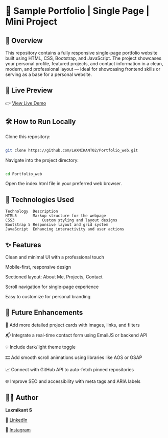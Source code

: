 # 🎨 Sample Portfolio | Single Page | Mini Project
## 📌 Overview
This repository contains a fully responsive single-page portfolio website built using HTML, CSS, Bootstrap, and JavaScript. The project showcases your personal profile, featured projects, and contact information in a clean, modern, and professional layout — ideal for showcasing frontend skills or serving as a base for a personal website.

## 🚀 Live Preview
👉 [View Live Demo](https://laxmikant02.github.io/Portfolio_web)

## 🛠️ How to Run Locally
Clone this repository:

```bash

git clone https://github.com/LAXMIKANT02/Portfolio_web.git
```
Navigate into the project directory:

```bash

cd Portfolio_web
```
Open the index.html file in your preferred web browser.

## 🧰 Technologies Used
```
Technology	Description
HTML5    	Markup structure for the webpage
CSS3	        Custom styling and layout designs
Bootstrap 5	Responsive layout and grid system
JavaScript	Enhancing interactivity and user actions
```
## ✨ Features
Clean and minimal UI with a professional touch

Mobile-first, responsive design

Sectioned layout: About Me, Projects, Contact

Scroll navigation for single-page experience

Easy to customize for personal branding

## 🔮 Future Enhancements
🎯 Add more detailed project cards with images, links, and filters

📬 Integrate a real-time contact form using EmailJS or backend API

💡 Include dark/light theme toggle

🎞️ Add smooth scroll animations using libraries like AOS or GSAP

📈 Connect with GitHub API to auto-fetch pinned repositories

🌐 Improve SEO and accessibility with meta tags and ARIA labels


## 👨‍💻 Author
**Laxmikant S**

🔗 [LinkedIn](https://www.linkedin.com/in/laxmikant-dadagi-b559b332a)  

📸 [Instagram](https://instagram.com/dadagi_huduga_02)


